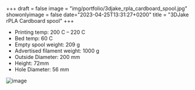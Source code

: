 +++
draft = false
image = "img/portfolio/3djake_rpla_cardboard_spool.jpg"
showonlyimage = false
date="2023-04-25T13:31:27+0200"
title = "3DJake rPLA Cardboard spool"
+++

* Printing temp: 200 C – 220 C
* Bed temp: 60 C
* Empty spool weight: 209 g
* Advertised filament weight: 1000 g
* Outside Diameter: 200 mm
* Height: 72mm
* Hole Diameter: 56 mm
<!--more-->

![image](/img/portfolio/3djake_rpla_cardboard_spool.jpg)

